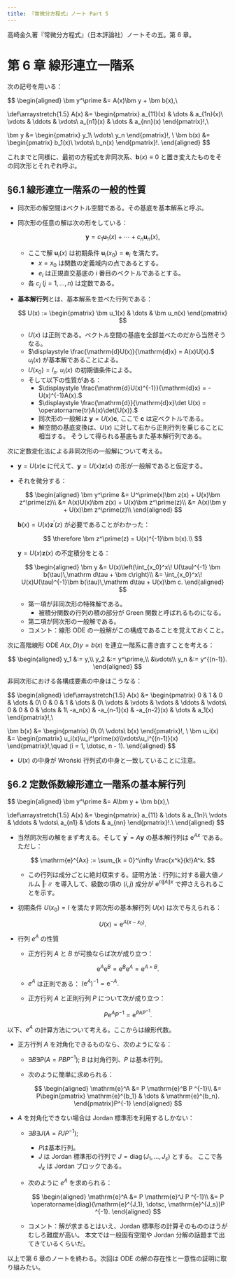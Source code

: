 ```yaml
---
title: 『常微分方程式』ノート Part 5
---
```


高崎金久著『常微分方程式』（日本評論社）ノートその五。第 6 章。

# 第 6 章 線形連立一階系

次の記号を用いる：

$$
\begin{aligned}
\bm y^\prime &= A(x)\bm y + \bm b(x),\\

\def\arraystretch{1.5}
A(x) &= \begin{pmatrix}
a_{11}(x) & \dots & a_{1n}(x)\\
\vdots & \ddots & \vdots\\
a_{n1}(x) & \dots & a_{nn}(x)
\end{pmatrix}\!,\\

\bm y &= \begin{pmatrix}
y_1\\
\vdots\\
y_n
\end{pmatrix}\!,
\\
\bm b(x) &= \begin{pmatrix}
    b_1(x)\\
    \vdots\\
    b_n(x)
\end{pmatrix}\!.
\end{aligned}
$$

これまでと同様に、最初の方程式を非同次系、$\bm b(x) \equiv 0$ と置き変えたものをその同次形とそれぞれ呼ぶ。

## §6.1 線形連立一階系の一般的性質

* 同次形の解空間はベクトル空間である。その基底を基本解系と呼ぶ。
* 同次形の任意の解は次の形をしている：

  $$
  \bm y = c_1 \bm u_1(x) + \dotsb + c_n \bm u_n(x),
  $$

  * ここで解 $\bm u_i(x)$ は初期条件 $\bm u_i(x_0) = \bm e_i$ を満たす。
    * $x = x_0$ は関数の定義域内の点であるとする。
    * $e_i$ は正規直交基底の $i$ 番目のベクトルであるとする。
  * 各 $c_j\;(j = 1, \dotsc, n)$ は定数である。

* **基本解行列**とは、基本解系を並べた行列である：

  $$
  U(x) := \begin{pmatrix}
      \bm u_1(x) & \dots & \bm u_n(x)
  \end{pmatrix}
  $$

  * $U(x)$ は正則である。ベクトル空間の基底を全部並べたのだから当然そうなる。
  * $\displaystyle \frac{\mathrm{d}U(x)}{\mathrm{d}x} = A(x)U(x).$ $u_i(x)$ が基本解であることによる。
  * $U(x_0) = I_n.$ $u_i(x)$ の初期値条件による。
  * そして以下の性質がある：
    * $\displaystyle \frac{\mathrm{d}U(x)^{-1}}{\mathrm{d}x} = -U(x)^{-1}A(x).$
    * $\displaystyle \frac{\mathrm{d}}{\mathrm{d}x}\det U(x) = \operatorname{tr}A(x)\det{U(x)}.$
    * 同次形の一般解は $\bm y = U(x)\bm c,$ ここで $\bm c$ は定ベクトルである。
    * 解空間の基底変換は、$U(x)$ に対して右から正則行列を乗じることに相当する。
      そうして得られる基底もまた基本解行列である。

次に定数変化法による非同次形の一般解について考える。
* $\bm y = U(x)\bm c$ に代えて、$\bm y = U(x)\bm z(x)$ の形が一般解であると仮定する。
* それを微分する：

  $$
  \begin{aligned}
  \bm y^\prime &= U^\prime(x)\bm z(x) + U(x)\bm z^\prime(z)\\
  &= A(x)U(x)\bm z(x) + U(x)\bm z^\prime(z)\\
  &= A(x)\bm y + U(x)\bm z^\prime(z)\\
  \end{aligned}
  $$

  $\bm b(x) = U(x)\bm z^\prime(z)$ が必要であることがわかった：

  $$
  \therefore \bm z^\prime(z) = U(x)^{-1}\bm b(x).\\
  $$

  $\bm y = U(x)\bm z(x)$ の不定積分をとる：

  $$
  \begin{aligned}
  \bm y &= U(x)\left(\int_{x_0}^x\! U(\tau)^{-1} \bm b(\tau)\,\mathrm d\tau + \bm c\right)\\
  &= \int_{x_0}^x\! U(x)U(\tau)^{-1}\bm b(\tau)\,\mathrm d\tau + U(x)\bm c.
  \end{aligned}
  $$

  * 第一項が非同次形の特殊解である。
    * 被積分関数の行列の積の部分が Green 関数と呼ばれるものになる。
  * 第二項が同次形の一般解である。
  * コメント：線形 ODE の一般解がこの構成であることを覚えておくこと。

次に高階線形 ODE $A(x, D)y = b(x)$ を連立一階系に書き直すことを考える：

$$
\begin{aligned}
y_1 &:= y,\\
y_2 &:= y^\prime,\\
&\vdots\\
y_n &:= y^{(n-1)}.
\end{aligned}
$$

非同次形における各構成要素の中身はこうなる：

$$
\begin{aligned}
\def\arraystretch{1.5}
A(x) &= \begin{pmatrix}
0 & 1 & 0 & \dots & 0\\
0 & 0 & 1 & \dots & 0\\
\vdots & \vdots & \vdots & \ddots & \vdots\\
0 & 0 & 0 & \dots & 1\\
-a_n(x) & -a_{n-1}(x) & -a_{n-2}(x) & \dots & a_1(x)
\end{pmatrix}\!,\\

\bm b(x) &= \begin{pmatrix}
    0\\
    0\\
    \vdots\\
    b(x)
\end{pmatrix}\!,
\\
\bm u_i(x) &= \begin{pmatrix}
    u_i(x)\\u_i^\prime(x)\\\vdots\\u_i^{(n-1)}(x)
\end{pmatrix}\!,\quad (i = 1, \dotsc, n - 1).
\end{aligned}
$$

* $U(x)$ の中身が Wroński 行列式の中身と一致していることに注意。

## §6.2 定数係数線形連立一階系の基本解行列

$$
\begin{aligned}
\bm y^\prime &= A\bm y + \bm b(x),\\

\def\arraystretch{1.5}
A(x) &= \begin{pmatrix}
a_{11} & \dots & a_{1n}\\
\vdots & \ddots & \vdots\\
a_{n1} & \dots & a_{nn}
\end{pmatrix}\!.\\
\end{aligned}
$$

* 当然同次形の解をまず考える。そして
  $\bm y^\prime = A\bm y$ の基本解行列は $\mathrm{e}^{Ax}$ である。ただし：

  $$
  \mathrm{e}^{Ax} := \sum_{k = 0}^\infty \frac{x^k}{k!}A^k.
  $$

  * この行列は成分ごとに絶対収束する。証明方法：行列に対する最大値ノルム $\Vert \cdot \rVert$ を導入して、級数の項の $(i, j)$ 成分が
    $\mathrm{e}^{n \lVert A \rVert x}$ で押さえられることを示す。
* 初期条件 $U(x_0) = I$ を満たす同次形の基本解行列 $U(x)$ は次で与えられる：

  $$
  U(x) = \mathrm{e}^{A(x - x_0)}.
  $$
* 行列 $e^A$ の性質
  * 正方行列 $A$ と $B$ が可換ならば次が成り立つ：

    $$
    \mathrm{e}^A \mathrm{e}^B = \mathrm{e}^B \mathrm{e}^A = \mathrm{e}^{A + B}.
    $$

  * $e^A$ は正則である： $(\mathrm{e}^A)^{-1} = \mathrm{e}^{-A}.$
  * 正方行列 $A$ と正則行列 $P$ について次が成り立つ：

    $$
    P \mathrm{e}^A P ^{-1} = \mathrm{e}^{PAP^{-1}}.
    $$

以下、$e^A$ の計算方法について考える。ここからは線形代数。
* 正方行列 $A$ を対角化できるものなら、次のようになる：
  * $\exists B \exists P (A = PBP ^{-1});$ $B$ は対角行列、$P$ は基本行列。
  * 次のように簡単に求められる：

    $$
    \begin{aligned}
    \mathrm{e}^A &= P \mathrm{e}^B P ^{-1}\\
    &= P\begin{pmatrix}
        \mathrm{e}^{b_1} & \dots & \mathrm{e}^{b_n}.
    \end{pmatrix}P^{-1}
    \end{aligned}
    $$

* $A$ を対角化できない場合は Jordan 標準形を利用するしかない：
  * $\exists B \exists J (A = PJP ^{-1});$
    * $P$は基本行列。
    * $J$ は Jordan 標準形の行列で $J = \operatorname{diag}(J_1, \dotsc, J_s)$ とする。
      ここで各 $J_k$ は Jordan ブロックである。
  * 次のように $e^A$ を求められる：

    $$
    \begin{aligned}
    \mathrm{e}^A &= P \mathrm{e}^J P ^{-1}\\
    &= P \operatorname{diag}(\mathrm{e}^{J_1}, \dotsc, \mathrm{e}^{J_s})P ^{-1}.
    \end{aligned}
    $$

  * コメント：解が求まるとはいえ、Jordan 標準形の計算そのもののほうがむしろ難度が高い。
    本文では一般固有空間や Jordan 分解の話題まで出てきているくらいだ。

以上で第 6 章のノートを終わる。次回は ODE の解の存在性と一意性の証明に取り組みたい。
